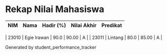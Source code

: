 # Rekap Nilai Mahasiswa

| NIM | Nama | Hadir (%) | Nilai Akhir | Predikat |
|---|---|---:|---:|:---:|

| 23010 | Egie Irawan | 90.0 | 90.00 | A |
| 23011 | Lintang | 80.0 | 85.00 | A |

Generated by student_performance_tracker